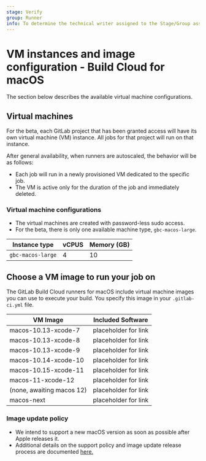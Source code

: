 ```yaml
---
stage: Verify
group: Runner
info: To determine the technical writer assigned to the Stage/Group associated with this page, see https://about.gitlab.com/handbook/engineering/ux/technical-writing/#assignments
---
```


# VM instances and image configuration - Build Cloud for macOS 

The section below describes the available virtual machine configurations.

## Virtual machines

For the beta, each GitLab project that has been granted access will have its own virtual machine (VM) instance. All jobs for that project will run on that instance.

After general availability, when runners are autoscaled, the behavior will be as follows:

- Each job will run in a newly provisioned VM dedicated to the specific job. 
- The VM is active only for the duration of the job and immediately deleted. 

### Virtual machine configurations

- The virtual machines are created with password-less sudo access.
- For the beta, there is only one available machine type, `gbc-macos-large`.

| Instance type | vCPUS | Memory (GB) |
| --------- | --- | ------- |
|  `gbc-macos-large` | 4 | 10 |

## Choose a VM image to run your job on

The GitLab Build Cloud runners for macOS include virtual machine images you can use to execute your build. You specify this image in your `.gitlab-ci.yml` file.

| VM Image                     | Included Software               |
|---------------------------|-----------------------|
| macos-10.13-xcode-7       | placeholder for link  |
| macos-10.13-xcode-8       | placeholder for link  |
| macos-10.13-xcode-9       | placeholder for link  |
| macos-10.14-xcode-10      | placeholder for link  |
| macos-10.15-xcode-11      | placeholder for link  |
| macos-11-xcode-12         | placeholder for link  |
| (none, awaiting macos 12) | placeholder for link  |
| macos-next                | placeholder for link  |

### Image update policy

- We intend to support a new macOS version as soon as possible after Apple releases it.
- Additional details on the support policy and image update release process are documented [here.](https://gitlab.com/gitlab-org/ci-cd/shared-runners/images/macstadium/orka/-/blob/55bf59c8fa88712960afff2bf6ecc5daa879a8f5/docs/overview.md#os-images)
